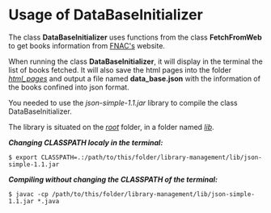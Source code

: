 # Usage of DataBaseInitializer

The class **DataBaseInitializer** uses functions from the class **FetchFromWeb** to get books information from [FNAC's](https://www.fnac.pt) website.

When running the class **DataBaseInitializer**, it will display in the terminal the list of books fetched. It will also save the html pages into the folder [*html_pages*](/data_base/source/html_pages) and output a file named **data_base.json** with the information of the books confined into json format.

You needed to use the *json-simple-1.1.jar* library to compile the class DataBaseInitializer.

The library is situated on the [*root*](https://github.com/digas99/library-management) folder, in a folder named [*lib*](/lib).

***Changing CLASSPATH localy in the terminal:***
```
$ export CLASSPATH=.:/path/to/this/folder/library-management/lib/json-simple-1.1.jar
```

***Compiling without changing the CLASSPATH of the terminal:***
```
$ javac -cp /path/to/this/folder/library-management/lib/json-simple-1.1.jar *.java
```
